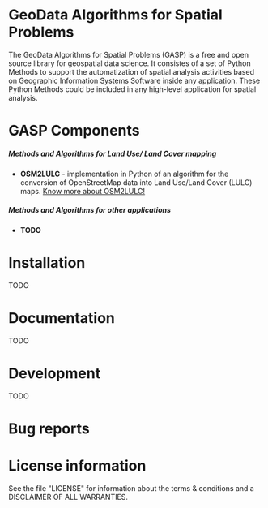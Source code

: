GeoData Algorithms for Spatial Problems
====================

The GeoData Algorithms for Spatial Problems (GASP) is a free and open source library for geospatial data science.
It consistes of a set of Python Methods to support the automatization of spatial analysis activities based on Geographic Information Systems Software inside any application. These Python Methods could be included in any high-level application for spatial analysis.


GASP Components
====================
##### Methods and Algorithms for Land Use/ Land Cover mapping #####

- **OSM2LULC** - implementation in Python of an algorithm for the conversion of OpenStreetMap data into Land Use/Land Cover (LULC) maps. [Know more about OSM2LULC!](/gasp/osm2lulc/)

##### Methods and Algorithms for other applications #####

- **TODO**

Installation
====================

TODO

Documentation
====================
TODO

Development
====================
TODO

Bug reports
====================

License information
====================

See the file \"LICENSE\" for information about the terms & conditions and a DISCLAIMER OF ALL WARRANTIES.
